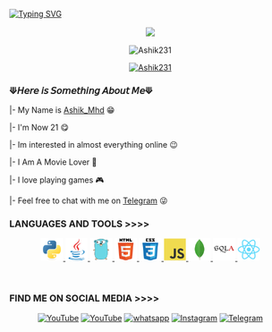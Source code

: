 
[![Typing SVG](https://readme-typing-svg.herokuapp.com?font=Orbitron&color=%278038D5&size=35&duration=4000&center=true&vCenter=true&width=250&height=40&lines=Hi+I'M+Ashik)](https://git.io/typing-svg) &nbsp;&nbsp;
  <p align="center"> <img align="center" src="https://raw.githubusercontent.com/Ashik231/Ashik_Mhd/main/profile.gif" size='100px' height="400px"> </p>
  <p align="center"> <img align="center" src="https://github-readme-stats.vercel.app/api?username=Ashik231&show_icons=true&theme=midnight-red" alt="Ashik231" /> </p>


<p align="center"> <a href="https://github.com/Ashik231"><img src="https://github-profile-trophy.vercel.app/?username=Ashik231&theme=juicyfresh&no-frame=true&column=6&" alt="Ashik231" /></a> </p>

### ⟱𝘏𝘦𝘳𝘦 𝘪𝘴 𝘚𝘰𝘮𝘦𝘵𝘩𝘪𝘯𝘨 𝘈𝘣𝘰𝘶𝘵 𝘔𝘦⟱

|- My Name is [Ashik_Mhd](https://github.com/Ashik231) 😁

|- I'm Now 21 😋

|- Im interested in almost everything online 😉

|- I Am A Movie Lover 🌝

|- I love playing games 🎮

|- Feel free to chat with me on [Telegram](https://t.me/Unavailable4allTime) 😜



### LANGUAGES AND TOOLS >>>>
  
<p align="center">
</a> 
<a href="https://www.python.org" target="_blank" rel="noreferrer"> 
<img src="https://raw.githubusercontent.com/devicons/devicon/master/icons/python/python-original.svg" alt="python" width="40" height="40"/> 
</a> 
<a href="https://www.java.com" target="_blank" rel="noreferrer"> 
<img src="https://raw.githubusercontent.com/devicons/devicon/master/icons/java/java-original.svg" alt="java" width="40" height="40"/> 
</a> 
<a href="https://golang.org" target="_blank" rel="noreferrer">
<img src="https://raw.githubusercontent.com/devicons/devicon/master/icons/go/go-original.svg" alt="go" width="40" height="40"/> 
</a>
<a href="https://www.w3.org/html/" target="_blank" rel="noreferrer"> 
<img src="https://raw.githubusercontent.com/devicons/devicon/master/icons/html5/html5-original-wordmark.svg" alt="html5" width="40" height="40"/> 
</a> 
<a href="https://www.w3schools.com/css/" target="_blank" rel="noreferrer">
<img src="https://raw.githubusercontent.com/devicons/devicon/master/icons/css3/css3-original-wordmark.svg" alt="css3" width="40" height="40"/> 
</a> 
<a href="https://developer.mozilla.org/en-US/docs/Web/JavaScript" target="_blank" rel="noreferrer"> 
<img src="https://raw.githubusercontent.com/devicons/devicon/master/icons/javascript/javascript-original.svg" alt="javascript" width="40" height="40"/>
</a>
<a href="https://mongodb.com" target="_blank" rel="noreferrer"> 
<img src="https://raw.githubusercontent.com/devicons/devicon/master/icons/mongodb/mongodb-original.svg" alt="javascript" width="40" height="40"/> 
</a>
<a href="https://sqlalchemy.org" target="_blank" rel="noreferrer"> 
<img src="https://raw.githubusercontent.com/devicons/devicon/master/icons/sqlalchemy/sqlalchemy-original.svg" alt="javascript" width="40" height="40"/> 
</a>
<a href="https://reactjs.org" target="_blank" rel="noreferrer"> 
<img src="https://raw.githubusercontent.com/devicons/devicon/master/icons/react/react-original.svg" alt="javascript" width="40" height="40"/> 
</a>
</p>

<br>

### FIND ME ON SOCIAL MEDIA >>>>

<p align="center">
<a href="https://www.github.com/Jisin0"><img title="YouTube" src="https://img.shields.io/badge/Jisin-0-purple?style=for-the-badge&logo=github"></a>
<a href="https://www.youtube.com/channel/UC4HTsk_D_42aoVRfkifTCkA"><img title="YouTube" src="https://img.shields.io/badge/YouTube-Jisin-red?style=for-the-badge&logo=Youtube"></a>
<a href="https://chat.whatsapp.com/FsGXNXYu5nyHaW8BljPkRa"><img title="whatsapp" src="https://img.shields.io/badge/WHATSAPP-green?style=for-the-badge&logo=whatsapp"></a>
<a href="https://www.instagram.com/jisin_0"><img title="Instagram" src="https://img.shields.io/badge/INSTAGRAM-pink?style=for-the-badge&logo=instagram"></a>
<a href="https://t.me/Jisin_0"><img title="Telegram" src="https://img.shields.io/badge/TELEGRAM-blue?style=for-the-badge&logo=telegram"></a>
</p>
